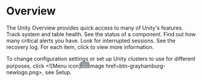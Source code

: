 # Overview
The Unity Overview provides quick access to many of Unity's features. Track system and table health. See the status of a component. Find out how many critical alerts you have. Look for interrupted sessions. See the recovery log. For each item, click to view more information. 

To change configuration settings or set up Unity clusters to use for different purposes, click <![Menu icon]![Menu Icon](https://github.com/Teradata/product-help/blob/master/Unity/Images/btn-grayhamburg-newlogo.png)image href=btn-grayhamburg-newlogo.png\>, see Setup. 


